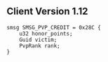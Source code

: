 ## Client Version 1.12

```rust,ignore
smsg SMSG_PVP_CREDIT = 0x28C {
    u32 honor_points;    
    Guid victim;    
    PvpRank rank;    
}

```
